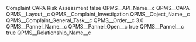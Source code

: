 <?xml version="1.0" encoding="UTF-8"?>
<CustomMetadata xmlns="http://soap.sforce.com/2006/04/metadata" xmlns:xsi="http://www.w3.org/2001/XMLSchema-instance" xmlns:xsd="http://www.w3.org/2001/XMLSchema">
    <label>Complaint CAPA Risk Assessment</label>
    <protected>false</protected>
    <values>
        <field>QPMS__API_Name__c</field>
        <value xsi:type="xsd:string">QPMS__CAPA</value>
    </values>
    <values>
        <field>QPMS__Layout__c</field>
        <value xsi:type="xsd:string">QPMS__Complaint_Investigation</value>
    </values>
    <values>
        <field>QPMS__Object_Name__c</field>
        <value xsi:type="xsd:string">QPMS__Complaint_General_Task__c</value>
    </values>
    <values>
        <field>QPMS__Order__c</field>
        <value xsi:type="xsd:double">3.0</value>
    </values>
    <values>
        <field>QPMS__Pannel_Name__c</field>
        <value xsi:nil="true"/>
    </values>
    <values>
        <field>QPMS__Pannel_Open__c</field>
        <value xsi:type="xsd:boolean">true</value>
    </values>
    <values>
        <field>QPMS__Pannel__c</field>
        <value xsi:type="xsd:boolean">true</value>
    </values>
    <values>
        <field>QPMS__Relationship_Name__c</field>
        <value xsi:nil="true"/>
    </values>
</CustomMetadata>
